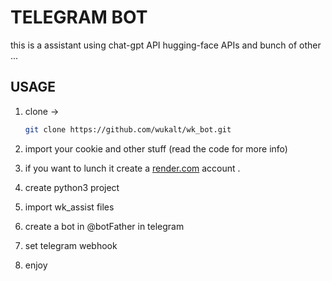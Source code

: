 # TELEGRAM BOT

this is a assistant using chat-gpt API hugging-face APIs and bunch of other ...

## USAGE

1. clone -> 

    ```bash
    git clone https://github.com/wukalt/wk_bot.git
    ```

2. import your cookie and other stuff (read the code for more info)

3. if you want to lunch it create a <a href="https://render.com">render.com</a> account .

4. create python3 project

5. import wk_assist files
6. create a bot in @botFather in telegram
7. set telegram webhook
8. enjoy
